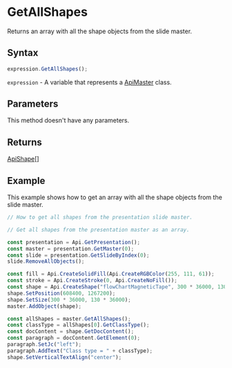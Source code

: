 # GetAllShapes

Returns an array with all the shape objects from the slide master.

## Syntax

```javascript
expression.GetAllShapes();
```

`expression` - A variable that represents a [ApiMaster](../ApiMaster.md) class.

## Parameters

This method doesn't have any parameters.

## Returns

[ApiShape](../../ApiShape/ApiShape.md)[]

## Example

This example shows how to get an array with all the shape objects from the slide master.

```javascript editor-pptx
// How to get all shapes from the presentation slide master.

// Get all shapes from the presentation master as an array.

const presentation = Api.GetPresentation();
const master = presentation.GetMaster(0);
const slide = presentation.GetSlideByIndex(0);
slide.RemoveAllObjects();

const fill = Api.CreateSolidFill(Api.CreateRGBColor(255, 111, 61));
const stroke = Api.CreateStroke(0, Api.CreateNoFill());
const shape = Api.CreateShape("flowChartMagneticTape", 300 * 36000, 130 * 36000, fill, stroke);
shape.SetPosition(608400, 1267200);
shape.SetSize(300 * 36000, 130 * 36000);
master.AddObject(shape);

const allShapes = master.GetAllShapes();
const classType = allShapes[0].GetClassType();
const docContent = shape.GetDocContent();
const paragraph = docContent.GetElement(0);
paragraph.SetJc("left");
paragraph.AddText("Class type = " + classType);
shape.SetVerticalTextAlign("center");

```
